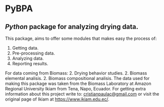 # PyBPA
## *Python* package for analyzing drying data.
This package, aims to offer some modules that makes easy the process of:
1. Getting data.
1. Pre-processing data.
1. Analyzing data.
1. Reporting results.

For data coming from Biomass:
2. Drying behavior studies.
2. Biomass elemental analisis.
2. Biomass compositional analisis.
The data used for making this package was taken from the Biomass Laboratory at Amazon Regional University Ikiam from Tena, Napo, Ecuador. For getting extra information about this project write to: <cristianpaulac@gmail.com> or visit the original page of Ikiam at <https://www.ikiam.edu.ec/>.
